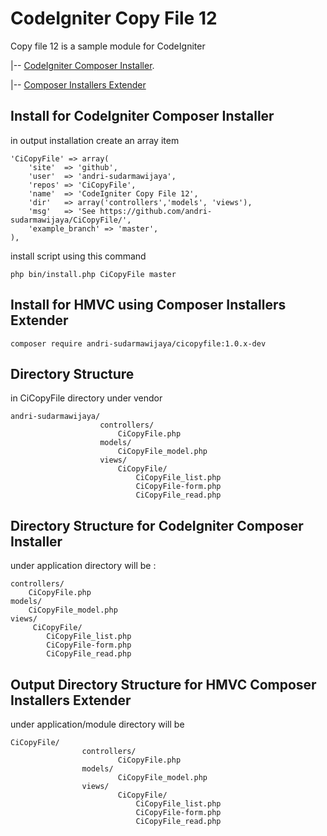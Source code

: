 # CodeIgniter Copy File 12
Copy file 12 is a sample module for CodeIgniter

|-- [CodeIgniter Composer Installer](https://github.com/kenjis/codeigniter-composer-installer).

|-- [Composer Installers Extender](https://github.com/oomphinc/composer-installers-extender)

## Install for CodeIgniter Composer Installer
in output installation create an array item
```
'CiCopyFile' => array(
    'site'  => 'github',
    'user'  => 'andri-sudarmawijaya',
    'repos' => 'CiCopyFile',
    'name'  => 'CodeIgniter Copy File 12',
    'dir'   => array('controllers','models', 'views'),
    'msg'   => 'See https://github.com/andri-sudarmawijaya/CiCopyFile/',
    'example_branch' => 'master',
),
```

install script using this command
```
php bin/install.php CiCopyFile master
```
## Install for HMVC using Composer Installers Extender
```
composer require andri-sudarmawijaya/cicopyfile:1.0.x-dev
```

## Directory Structure
in CiCopyFile directory under vendor

```
andri-sudarmawijaya/
                    controllers/
                        CiCopyFile.php
                    models/
                        CiCopyFile_model.php
                    views/
                        CiCopyFile/
                            CiCopyFile_list.php
                            CiCopyFile-form.php
                            CiCopyFile_read.php

```

## Directory Structure for CodeIgniter Composer Installer

under application directory will be :
```
controllers/
    CiCopyFile.php
models/
    CiCopyFile_model.php
views/
     CiCopyFile/
        CiCopyFile_list.php
        CiCopyFile-form.php
        CiCopyFile_read.php

```

## Output Directory Structure for HMVC Composer Installers Extender

under application/module directory will be

```
CiCopyFile/
                controllers/
                        CiCopyFile.php
                models/
                        CiCopyFile_model.php
                views/
                        CiCopyFile/
                            CiCopyFile_list.php
                            CiCopyFile-form.php
                            CiCopyFile_read.php
```


